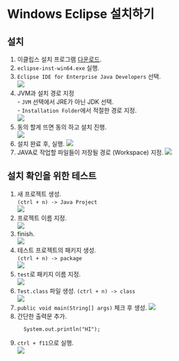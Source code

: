 # Windows Eclipse 설치하기
## 설치
  1. 이클립스 설치 프로그램 [다운로드](https://www.eclipse.org/downloads/).
  2. `eclipse-inst-win64.exe` 실행.
  3. `Eclipse IDE for Enterprise Java Developers` 선택.  
    ![](./img/01.png)
  4. JVM과 설치 경로 지정  
    - `JVM` 선택에서 JRE가 아닌 JDK 선택.    
    - `Installation Folder`에서 적절한 경로 지정.  
    ![](./img/02.png)
  5. 동의 할게 뜨면 동의 하고 설치 진행.  
    ![](./img/03.png)
  6. 설치 완료 후, 실행.
    ![](./img/04.png)
  7. JAVA로 작업할 파일들이 저장될 경로 (Workspace) 지정.
    ![](./img/05.png)  
    
## 설치 확인을 위한 테스트
  1. 새 프로젝트 생성.  
    `(ctrl + n) -> Java Project`  
    ![](./img/06.png)
  2. 프로젝트 이름 지정.  
    ![](./img/07.png)
  3. finish.  
    ![](./img/08.png)
  4. 테스트 프로젝트의 패키지 생성.  
    `(ctrl + n) -> package`  
    ![](./img/09.png)
  5. `test`로 패키지 이름 지정.  
    ![](./img/10.png)
  6. `Test.class` 파일 생성.
    `(ctrl + n) -> class`  
    ![](./img/11-1.png)
  7. `public void main(String[] args)` 체크 후 생성.
    ![](./img/11-2.png)
  8. 간단한 출력문 추가.  
      ```
        System.out.println("HI");
      ```
  9. `ctrl + f11`으로 실행.  
    ![](./img/12.png)
